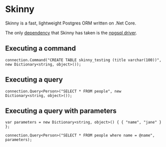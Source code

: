 # Skinny
Skinny is a fast, lightweight Postgres ORM written on .Net Core.

The only [dependency](lib/skinny.csproj) that Skinny has taken is the [npgsql driver](http://www.npgsql.org/). 

## Executing a command
```
connection.Command("CREATE TABLE skinny_testing (title varchar(100))", new Dictionary<string, object>());
```

## Executing a query
```
connection.Query<Person>("SELECT * FROM people", new Dictionary<string, object>());
```

## Executing a query with parameters
```
var parameters = new Dictionary<string, object>() { { "name", "jane" } };

connection.Query<Person>("SELECT * FROM people where name = @name", parameters);
```
